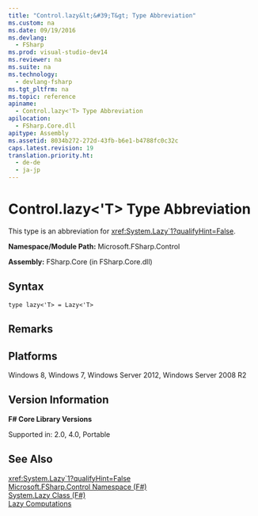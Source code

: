 ```yaml
---
title: "Control.lazy&lt;&#39;T&gt; Type Abbreviation"
ms.custom: na
ms.date: 09/19/2016
ms.devlang: 
  - FSharp
ms.prod: visual-studio-dev14
ms.reviewer: na
ms.suite: na
ms.technology: 
  - devlang-fsharp
ms.tgt_pltfrm: na
ms.topic: reference
apiname: 
  - Control.lazy<'T> Type Abbreviation
apilocation: 
  - FSharp.Core.dll
apitype: Assembly
ms.assetid: 8034b272-272d-43fb-b6e1-b4788fc0c32c
caps.latest.revision: 19
translation.priority.ht: 
  - de-de
  - ja-jp
---
```

# Control.lazy&lt;&#39;T&gt; Type Abbreviation
This type is an abbreviation for <xref:System.Lazy`1?qualifyHint=False>.  
  
 **Namespace/Module Path:** Microsoft.FSharp.Control  
  
 **Assembly:** FSharp.Core (in FSharp.Core.dll)  
  
## Syntax  
  
```  
type lazy<'T> = Lazy<'T>  
```  
  
## Remarks  
  
## Platforms  
 Windows 8, Windows 7, Windows Server 2012, Windows Server 2008 R2  
  
## Version Information  
 **F# Core Library Versions**  
  
 Supported in: 2.0, 4.0, Portable  
  
## See Also  
 <xref:System.Lazy`1?qualifyHint=False>   
 [Microsoft.FSharp.Control Namespace (F#)](../vs140/Microsoft.FSharp.Control-Namespace--F#-.md)   
 [System.Lazy Class (F#)](../Topic/System.Lazy%3C'T%3E%20Class%20\(F%23\).md)   
 [Lazy Computations](../vs140/Lazy-Computations--F#-.md)
